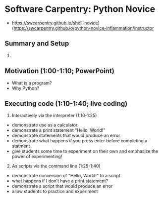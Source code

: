# Software Carpentry: Python Novice

- https://swcarpentry.github.io/shell-novice](https://swcarpentry.github.io/python-novice-inflammation/instructor

## Summary and Setup

1. 

## Motivation (1:00-1:10; PowerPoint)

- What is a program?
- Why Python?

## Executing code (1:10-1:40; live coding)

1. Interactively via the interpreter (1:10-1:25)
- demonstrate use as a calculator
- demonstrate a print statement "Hello, World!"
- demonstrate statements that would produce an error
- demonstrate what happens if you press enter before completing a statment
- give students some time to experiment on their own and emphasize the power of experimenting!

2. As scripts via the command line (1:25-1:40)
- demonstrate conversion of "Hello, World!" to a script
- what happens if I don't have a print statement?
- demonstrate a script that would produce an error
- allow students to practice and experiment





